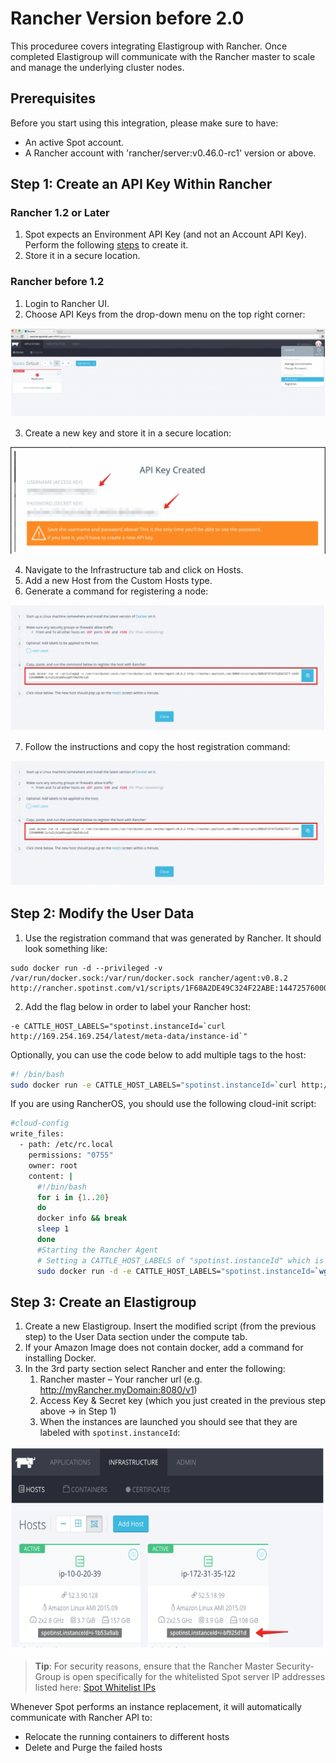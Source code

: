 # Rancher Version before 2.0

This proceduree covers integrating Elastigroup with Rancher. Once completed Elastigroup will communicate with the Rancher master to scale and manage the underlying cluster nodes.

## Prerequisites

Before you start using this integration, please make sure to have:

- An active Spot account.
- A Rancher account with 'rancher/server:v0.46.0-rc1' version or above.

## Step 1: Create an API Key Within Rancher

### Rancher 1.2 or Later

1. Spot expects an Environment API Key (and not an Account API Key). Perform the following [steps](https://rancher.com/docs/rancher/v1.3/en/api/v2-beta/api-keys/#environment-api-keys) to create it.
2. Store it in a secure location.

### Rancher before 1.2

1. Login to Rancher UI.
2. Choose API Keys from the drop-down menu on the top right corner:

<img src="/elastigroup/_media/rancher-before-20-01.png" />

3. Create a new key and store it in a secure location:

<img src="/elastigroup/_media/rancher-before-20-02.png" />

4. Navigate to the Infrastructure tab and click on Hosts.
5. Add a new Host from the Custom Hosts type.
6. Generate a command for registering a node:

<img src="/elastigroup/_media/rancher-before-20-03.png" />

7. Follow the instructions and copy the host registration command:

<img src="/elastigroup/_media/rancher-before-20-04.png" />

## Step 2: Modify the User Data

1. Use the registration command that was generated by Rancher. It should look something like:

```
sudo docker run -d --privileged -v /var/run/docker.sock:/var/run/docker.sock rancher/agent:v0.8.2 http://rancher.spotinst.com/v1/scripts/1F68A2DE49C324F22ABE:1447257600000:v4W9vNzpG3GYr0mF6o4
```

2. Add the flag below in order to label your Rancher host:

```
-e CATTLE_HOST_LABELS="spotinst.instanceId=`curl http://169.254.169.254/latest/meta-data/instance-id`"
```

Optionally, you can use the code below to add multiple tags to the host:

```bash
#! /bin/bash
sudo docker run -e CATTLE_HOST_LABELS="spotinst.instanceId=`curl http://169.254.169.254/latest/meta-data/instance-id`&tagkey=name&tagkey2=names" -d --privileged -v /var/run/docker.sock:/var/run/docker.sock rancher/agent:v0.8.2 http://rancher.domain.com:8080/v1/scripts/[token]
```

If you are using RancherOS, you should use the following cloud-init script:

```bash
#cloud-config
write_files:
  - path: /etc/rc.local
    permissions: "0755"
    owner: root
    content: |
      #!/bin/bash
      for i in {1..20}
      do
      docker info && break
      sleep 1
      done
      #Starting the Rancher Agent
      # Setting a CATTLE_HOST_LABELS of "spotinst.instanceId" which is REQUIRED for the Spot integration to work.
      sudo docker run -d -e CATTLE_HOST_LABELS="spotinst.instanceId=`wget -qO- http://169.254.169.254/latest/meta-data/instance-id`" --privileged -v /var/run/docker.sock:/var/run/docker.sock rancher/agent:v0.8.2 http://rancher.domain.com:8080/v1/scripts/[token]
```

## Step 3: Create an Elastigroup

1. Create a new Elastigroup. Insert the modified script (from the previous step) to the User Data section under the compute tab.
2. If your Amazon Image does not contain docker, add a command for installing Docker.
3. In the 3rd party section select Rancher and enter the following:
   1. Rancher master – Your rancher url (e.g. http://myRancher.myDomain:8080/v1)
   2. Access Key & Secret key (which you just created in the previous step above -> in Step 1)
   3. When the instances are launched you should see that they are labeled with `spotinst.instanceId`:

<img src="/elastigroup/_media/rancher-before-20-05.png" width="600" height="326" />

> **Tip**: For security reasons, ensure that the Rancher Master Security-Group is open specifically for the whitelisted Spot server IP addresses listed here: [Spot Whitelist IPs](administration/api/whitelist-ips)

Whenever Spot performs an instance replacement, it will automatically communicate with Rancher API to:

- Relocate the running containers to different hosts
- Delete and Purge the failed hosts
